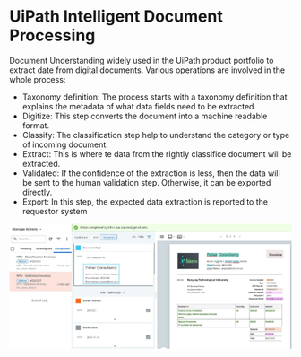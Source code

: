 # UiPath Intelligent Document Processing
Document Understanding widely used in the UiPath product portfolio to extract date from digital documents. Various operations are involved in the whole process:

- Taxonomy definition: The process starts with a taxonomy definition that explains the metadata of what data fields need to be extracted.
- Digitize: This step converts the document into a machine readable format.
- Classify: The classification step help to understand the category or type of incoming document.
- Extract: This is where te data from the rightly classifice document will be extracted.
- Validated: If the confidence of the extraction is less, then the data will be sent to the human validation step. Otherwise, it can be exported directly.
- Export: In this step, the expected data extraction is reported to the requestor system

![alt text](https://github.com/bacdillon/UiPath-Intelligent-Document-Processing/blob/main/Capture.JPG)


